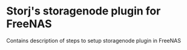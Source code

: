 Storj's storagenode plugin for FreeNAS
=======================================

Contains description of steps to setup storagenode plugin in FreeNAS

